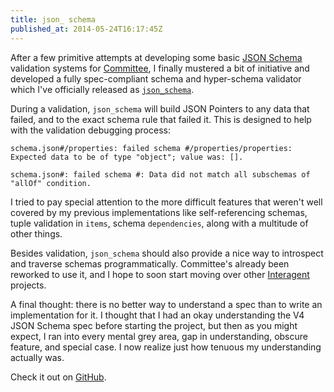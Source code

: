 ```yaml
---
title: json_ schema
published_at: 2014-05-24T16:17:45Z
---
```


After a few primitive attempts at developing some basic [JSON Schema](http://json-schema.org/) validation systems for [Committee](https://github.com/interagent/committee]), I finally mustered a bit of initiative and developed a fully spec-compliant schema and hyper-schema validator which I've officially released as [`json_schema`](https://github.com/brandur/json_schema).

During a validation, `json_schema` will build JSON Pointers to any data that failed, and to the exact schema rule that failed it. This is designed to help with the validation debugging process:

```
schema.json#/properties: failed schema #/properties/properties: Expected data to be of type "object"; value was: [].

schema.json#: failed schema #: Data did not match all subschemas of "allOf" condition.
```

I tried to pay special attention to the more difficult features that weren't well covered by my previous implementations like self-referencing schemas, tuple validation in `items`, schema `dependencies`, along with a multitude of other things.

Besides validation, `json_schema` should also provide a nice way to introspect and traverse schemas programmatically. Committee's already been reworked to use it, and I hope to soon start moving over other [Interagent](https://github.com/interagent) projects.

A final thought: there is no better way to understand a spec than to write an implementation for it. I thought that I had an okay understanding the V4 JSON Schema spec before starting the project, but then as you might expect, I ran into every mental grey area, gap in understanding, obscure feature, and special case. I now realize just how tenuous my understanding actually was.

Check it out on [GitHub](https://github.com/brandur/json_schema).
